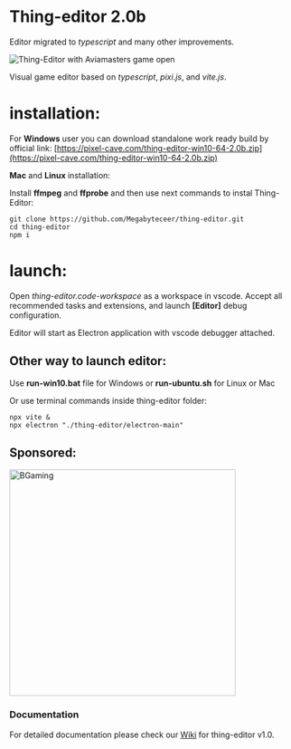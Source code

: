 # Thing-editor 2.0b

Editor migrated to _typescript_ and many other improvements.

![Thing-Editor with Aviamasters game open](https://pixel-cave.com/thing-editor-screen-aviamasters.jpg)

Visual game editor based on _typescript_, _pixi.js_, and _vite.js_.

# installation:

For __Windows__ user you can download standalone work ready build by official link: [https://pixel-cave.com/thing-editor-win10-64-2.0b.zip](https://pixel-cave.com/thing-editor-win10-64-2.0b.zip)

__Mac__ and __Linux__ installation:

Install __ffmpeg__ and __ffprobe__ and then use next commands to instal Thing-Editor:
```
git clone https://github.com/Megabyteceer/thing-editor.git
cd thing-editor
npm i
```

# launch:

Open _thing-editor.code-workspace_ as a workspace in vscode. Accept all recommended tasks and extensions, and launch __[Editor]__ debug configuration.

Editor will start as Electron application with vscode debugger attached.

## Other way to launch editor:

Use __run-win10.bat__ file for Windows or __run-ubuntu.sh__ for Linux or Mac

Or use terminal commands inside thing-editor folder:
```
npx vite &
npx electron "./thing-editor/electron-main"
```

## Sponsored:

[<img src="https://assets-global.website-files.com/63b2c230b49fa188ad86ffec/63f4c9689497e0d7c32f4a31_BGaming_logo.svg" width="400" alt="BGaming">](https://www.bgaming.com/)

### Documentation
For detailed documentation please check our [Wiki](https://github-com.translate.goog/Megabyteceer/thing-editor/wiki?_x_tr_sl=auto&_x_tr_tl=en&_x_tr_hl=en&_x_tr_pto=wapp) for thing-editor v1.0.
